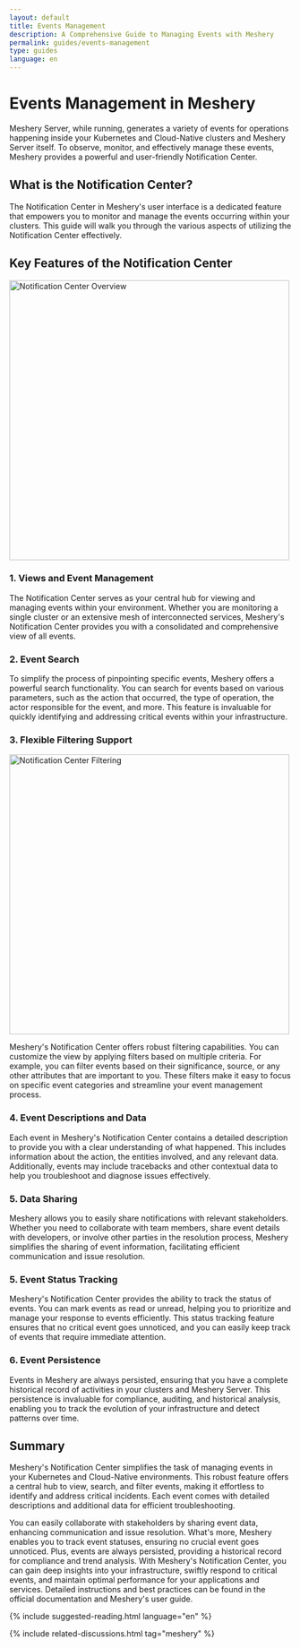 ```yaml
---
layout: default
title: Events Management
description: A Comprehensive Guide to Managing Events with Meshery
permalink: guides/events-management
type: guides
language: en
---
```


# Events Management in Meshery

Meshery Server, while running, generates a variety of events for operations happening inside your Kubernetes and Cloud-Native clusters and Meshery Server itself. To observe, monitor, and effectively manage these events, Meshery provides a powerful and user-friendly Notification Center.

## What is the Notification Center?

The Notification Center in Meshery's user interface is a dedicated feature that empowers you to monitor and manage the events occurring within your clusters. This guide will walk you through the various aspects of utilizing the Notification Center effectively.

## Key Features of the Notification Center

<a href="{{ site.baseurl }}/assets/img/notification-center/NotificationCenterOverview.png"><img alt="Notification Center Overview" style="width:500px;height:auto;" src="{{ site.baseurl }}/assets/img/notification-center/NotificationCenterOverview.png" /></a>

### 1. Views and Event Management

The Notification Center serves as your central hub for viewing and managing events within your environment. Whether you are monitoring a single cluster or an extensive mesh of interconnected services, Meshery's Notification Center provides you with a consolidated and comprehensive view of all events.

### 2. Event Search

To simplify the process of pinpointing specific events, Meshery offers a powerful search functionality. You can search for events based on various parameters, such as the action that occurred, the type of operation, the actor responsible for the event, and more. This feature is invaluable for quickly identifying and addressing critical events within your infrastructure.

### 3. Flexible Filtering Support

<a href="{{ site.baseurl }}/assets/img/notification-center/NotificationCenterFiltering.png"><img alt="Notification Center Filtering" style="width:500px;height:auto;" src="{{ site.baseurl }}/assets/img/notification-center/NotificationCenterFiltering.png" /></a>

Meshery's Notification Center offers robust filtering capabilities. You can customize the view by applying filters based on multiple criteria. For example, you can filter events based on their significance, source, or any other attributes that are important to you. These filters make it easy to focus on specific event categories and streamline your event management process.

### 4. Event Descriptions and Data

Each event in Meshery's Notification Center contains a detailed description to provide you with a clear understanding of what happened. This includes information about the action, the entities involved, and any relevant data. Additionally, events may include tracebacks and other contextual data to help you troubleshoot and diagnose issues effectively.

### 5. Data Sharing

Meshery allows you to easily share notifications with relevant stakeholders. Whether you need to collaborate with team members, share event details with developers, or involve other parties in the resolution process, Meshery simplifies the sharing of event information, facilitating efficient communication and issue resolution.

### 5. Event Status Tracking

Meshery's Notification Center provides the ability to track the status of events. You can mark events as read or unread, helping you to prioritize and manage your response to events efficiently. This status tracking feature ensures that no critical event goes unnoticed, and you can easily keep track of events that require immediate attention.

### 6. Event Persistence

Events in Meshery are always persisted, ensuring that you have a complete historical record of activities in your clusters and Meshery Server. This persistence is invaluable for compliance, auditing, and historical analysis, enabling you to track the evolution of your infrastructure and detect patterns over time.

## Summary

Meshery's Notification Center simplifies the task of managing events in your Kubernetes and Cloud-Native environments. This robust feature offers a central hub to view, search, and filter events, making it effortless to identify and address critical incidents. Each event comes with detailed descriptions and additional data for efficient troubleshooting.

You can easily collaborate with stakeholders by sharing event data, enhancing communication and issue resolution. What's more, Meshery enables you to track event statuses, ensuring no crucial event goes unnoticed. Plus, events are always persisted, providing a historical record for compliance and trend analysis. With Meshery's Notification Center, you can gain deep insights into your infrastructure, swiftly respond to critical events, and maintain optimal performance for your applications and services. Detailed instructions and best practices can be found in the official documentation and Meshery's user guide.

{% include suggested-reading.html language="en" %}

{% include related-discussions.html tag="meshery" %}
